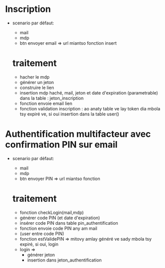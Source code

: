 # Inscription 
- scenario par défaut:
    - mail
    - mdp 
    - btn envoyer email => url miantso fonction insert 

    # traitement 
    - hacher le mdp
    - générer un jeton 
    - construire le lien 
    - insertion mdp haché, mail, jeton et date d'expiration (parametrable) dans la table : jeton_inscription
    - fonction envoie email lien 
    - fonction validation inscription : ao anaty table ve lay token dia mbola tsy expiré ve, si oui insertion dans la table user()

# Authentification multifacteur avec confirmation PIN sur email 
- scenario par défaut:
    - mail
    - mdp 
    - btn envoyer PIN  => url miantso fonction  

    # traitement
    - fonction checkLogin(mail,mdp)
    - générer code PIN (et date d'expiration)
    - insérer code PIN dans table pin_authentification
    - fonction envoie code PIN any am mail
    - (user entre code PIN)
    - fonction estValidePIN => mitovy amlay généré ve sady mbola tsy expiré, si oui, login 
    - login => 
        - générer jeton 
        - insertion dans jeton_authentification 
    


